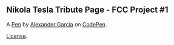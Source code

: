 Nikola Tesla Tribute Page - FCC Project #1
------------------------------------------


A [Pen](https://codepen.io/asg5704/pen/GjQzGB) by [Alexander Garcia](http://codepen.io/asg5704) on [CodePen](http://codepen.io/).

[License](https://codepen.io/asg5704/pen/GjQzGB/license).